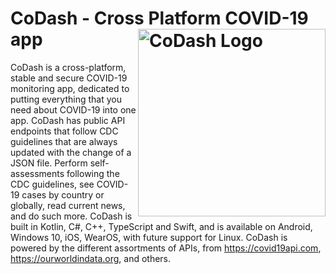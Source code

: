 # CoDash - Cross Platform COVID-19 app <img align="right" width="300" src="./CoDash.png" alt="CoDash Logo">

CoDash is a cross-platform, stable and secure COVID-19 monitoring app, dedicated to putting everything that you need about COVID-19 into one app. CoDash has public API endpoints that follow CDC guidelines that are always updated with the change of a JSON file. Perform self-assessments following the CDC guidelines, see COVID-19 cases by country or globally, read current news, and do such more. CoDash is built in Kotlin, C#, C++, TypeScript and Swift, and is available on Android, Windows 10, iOS, WearOS, with future support for Linux. CoDash is powered by the different assortments of APIs, from https://covid19api.com, https://ourworldindata.org, and others. 